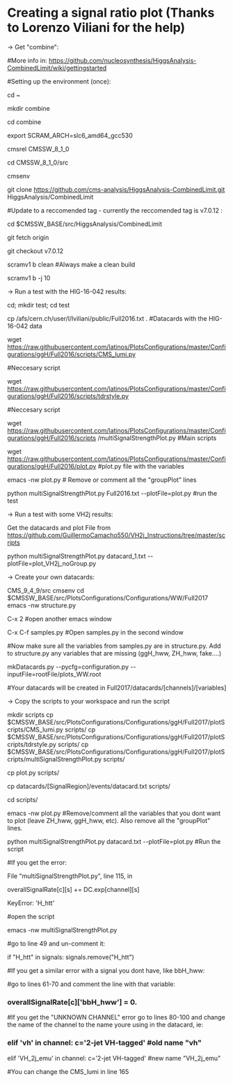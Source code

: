  # Creating a signal ratio plot (Thanks to Lorenzo Viliani for the help)
 
-> Get "combine": 

#More info in: https://github.com/nucleosynthesis/HiggsAnalysis-CombinedLimit/wiki/gettingstarted

#Setting up the environment (once):

cd ~

mkdir combine

cd combine

export SCRAM_ARCH=slc6_amd64_gcc530

cmsrel CMSSW_8_1_0

cd CMSSW_8_1_0/src

cmsenv

git clone https://github.com/cms-analysis/HiggsAnalysis-CombinedLimit.git HiggsAnalysis/CombinedLimit

#Update to a reccomended tag - currently the reccomended tag is v7.0.12 :

cd $CMSSW_BASE/src/HiggsAnalysis/CombinedLimit

git fetch origin

git checkout v7.0.12 

scramv1 b clean #Always make a clean build

scramv1 b -j 10


-> Run a test with the HIG-16-042 results:

cd; mkdir test; cd test

cp /afs/cern.ch/user/l/lviliani/public/Full2016.txt . #Datacards with the HIG-16-042 data

wget https://raw.githubusercontent.com/latinos/PlotsConfigurations/master/Configurations/ggH/Full2016/scripts/CMS_lumi.py 

#Neccesary script 

wget https://raw.githubusercontent.com/latinos/PlotsConfigurations/master/Configurations/ggH/Full2016/scripts/tdrstyle.py 

#Neccesary script

wget https://raw.githubusercontent.com/latinos/PlotsConfigurations/master/Configurations/ggH/Full2016/scripts
/multiSignalStrengthPlot.py #Main scripts

wget https://raw.githubusercontent.com/latinos/PlotsConfigurations/master/Configurations/ggH/Full2016/plot.py #plot.py file with 
the variables

emacs -nw plot.py  # Remove or comment all the "groupPlot" lines

python multiSignalStrengthPlot.py Full2016.txt --plotFile=plot.py #run the test


-> Run a test with some VH2j results:

Get the datacards and plot File from https://github.com/GuillermoCamacho550/VH2j_Instructions/tree/master/scripts 

python multiSignalStrengthPlot.py datacard_1.txt --plotFile=plot_VH2j_noGroup.py


-> Create your own datacards:

CMS_9_4_9/src
cmsenv
cd $CMSSW_BASE/src/PlotsConfigurations/Configurations/WW/Full2017
emacs -nw structure.py

C-x 2 #open another emacs window

C-x C-f samples.py #Open samples.py in the second window

#Now make sure all the variables from samples.py are in structure.py. Add to structure.py any variables that are missing 
(ggH_hww, ZH_hww, fake....)

mkDatacards.py --pycfg=configuration.py --inputFile=rootFile/plots_WW.root 

#Your datacards will be created in Full2017/datacards/[channels]/[variables]

-> Copy the scripts to your workspace and run the script

mkdir scripts
cp $CMSSW_BASE/src/PlotsConfigurations/Configurations/ggH/Full2017/plotScripts/CMS_lumi.py   scripts/
cp $CMSSW_BASE/src/PlotsConfigurations/Configurations/ggH/Full2017/plotScripts/tdrstyle.py   scripts/
cp $CMSSW_BASE/src/PlotsConfigurations/Configurations/ggH/Full2017/plotScripts/multiSignalStrengthPlot.py    scripts/

cp plot.py scripts/

cp datacards/[SignalRegion]/events/datacard.txt scripts/

cd scripts/

emacs -nw plot.py #Remove/comment all the variables that you dont want to plot (leave ZH_hww, ggH_hww, etc). Also remove all the 
"groupPlot" lines.

python multiSignalStrengthPlot.py datacard.txt --plotFile=plot.py #Run the script

#If you get the error:

File "multiSignalStrengthPlot.py", line 115, in <module>

overallSignalRate[c][s] +=  DC.exp[channel][s]

KeyError: 'H_htt'


#open the script

emacs -nw multiSignalStrengthPlot.py

#go to line 49 and un-comment it:

if "H_htt"  in signals: signals.remove("H_htt") 



#If you get a similar error with a signal you dont have, like bbH_hww:

#go to lines 61-70 and comment the line with that variable:

###  overallSignalRate[c]['bbH_hww'] = 0.


#If you get the "UNKNOWN CHANNEL" error go to lines 80-100 and change the name of the channel to the name youre using in the datacard, ie:

### elif 'vh' in channel: c='2-jet VH-tagged'  #old name "vh"

elif 'VH_2j_emu' in channel: c='2-jet VH-tagged' #new name "VH_2j_emu"


#You can change the CMS_lumi in line 165
